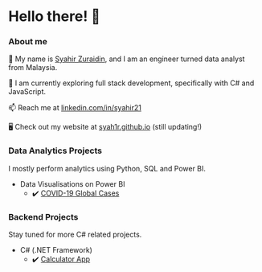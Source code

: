# Hello there! 👋

### About me

👐 My name is [Syahir Zuraidin](https://www.linkedin.com/in/syahir21/), and I am an engineer turned data analyst from Malaysia. 

🌱 I am currently exploring full stack development, specifically with C# and JavaScript.

📫 Reach me at [linkedin.com/in/syahir21](https://www.linkedin.com/in/syahir21/)

🖥️ Check out my website at [syah1r.github.io](https://syah1r.github.io/my-portfolio/) (still updating!)

### Data Analytics Projects
I mostly perform analytics using Python, SQL and Power BI.
  - Data Visualisations on Power BI 
    - ✔️ [COVID-19 Global Cases](https://github.com/syah1r/covid19-powerbi)


### Backend Projects
Stay tuned for more C# related projects.
  - C# (.NET Framework)
    - ✔️ [Calculator App](https://github.com/syah1r/calculator-app)


